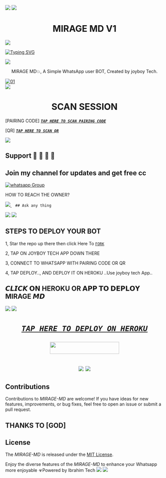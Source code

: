<a><img src='https://i.imgur.com/LyHic3i.gif'/></a>
<a><img src='https://i.imgur.com/LyHic3i.gif'/></a>
 <h1 align="center"> MIRAGE MD V1 </h1>


<a><img src='https://i.imgur.com/LyHic3i.gif'/></a>
      
[![Typing SVG](https://readme-typing-svg.herokuapp.com?font=Rockstar-ExtraBold&color=blue&lines=𝗔𝗠+MIRAGE-+𝗠𝗗+𝗖𝗥𝗘𝗔𝗧𝗘𝗗+𝗕𝗬+JOYBOY)](https://git.io/typing-svg)

<a><img src='https://i.imgur.com/LyHic3i.gif'/></a>
 
<p align="center"> MIRAGE MD💥, A Simple WhatsApp user BOT, Created by joyboy Tech.
</p>



  <a href="https://ibb.co/N6NMDtn"><img src="https://telegra.ph/file/e8b25ea0f33c577e9da53.jpg" alt="01" border="0" /></a>                     
<a><img src='https://i.imgur.com/LyHic3i.gif'/></a>
 <h1 align="center">  SCAN SESSION </h1>
 

[PAIRING CODE]  ***[`TAP HERE TO SCAN PAIRING CODE`](https://mirage-md-code-app-c1168f4953cd.herokuapp.com/pair)***


  
 [QR] ***[`TAP HERE TO SCAN QR`](https://mirage-md-code-app-c1168f4953cd.herokuapp.com/qr)***


<a><img src='https://i.imgur.com/LyHic3i.gif'/></a>
## Support 🧧 🧧 🧧 🧧
## Join my channel for updates and get free cc
<a href="https://whatsapp.com/channel/0029VaR5tqV5a23wYRkR7O3Y" target="_blank">
    <img alt="whatsapp Group" src="https://img.shields.io/badge/ Whatsapp Support Channel -25D366?style=for-the-badge&logo=whatsapp&logoColor=white" />
  </a>
</p>


HOW TO REACH THE OWNER? 
 
   
   <a href="https://wa.me/qr/BLJX2FQKK3PYN1">
    <img src="https://img.shields.io/badge/WhatsApp-25D366?style=for-the-badge&logo=whatsapp&logoColor=white" />
  </a>&nbsp;&nbsp;
   <a

    ## Ask any thing
<a><img src='https://i.imgur.com/LyHic3i.gif'/></a>
<a><img src='https://i.imgur.com/LyHic3i.gif'/></a>

## STEPS TO DEPLOY YOUR BOT


1, Star the repo up there then click Here To  [`FORK`](https://github.com/Joygoodboy/MIRAGE-MD/fork)

2, TAP ON JOYBOY TECH APP DOWN THERE



3, CONNECT TO WHATSAPP WITH PAIRING CODE OR QR



4, TAP DEPLOY.., AND DEPLOY IT ON HEROKU ..Use joyboy tech App..

## 𝘾𝙇𝙄𝘾𝙆 𝗢𝗡 HEROKU OR 𝗔𝗣𝗣 𝗧𝗢 𝗗𝗘𝗣𝗟𝗢𝗬  MIRAGE 𝙈𝘿

<a><img src='https://i.imgur.com/LyHic3i.gif'/></a>
<a><img src='https://i.imgur.com/LyHic3i.gif'/></a>

 <h1 align="center">

  ***[`TAP HERE TO DEPLOY ON HEROKU`](https://dashboard.heroku.com/new?template=https://github.com/Joygoodboy/MIRAGE-MD)***







  ***<p align="center"><a href="https://joyboy-code-app-c1168f4953cd.herokuapp.com/">
 <img src="https://img.shields.io/badge/TAP%20HERE%20TO%20OPEN%20IBRAHIM%20TECH%20APP-Yellow?style=for-the-badge&logo=joyboy" width="220" height="38.45"/></a></p>***



<a><img src='https://i.imgur.com/LyHic3i.gif'/></a>
<a><img src='https://i.imgur.com/LyHic3i.gif'/></a>
   
  




## Contributions


Contributions to *MIRAGE-MD* are welcome! If you have ideas for new features, improvements, or bug fixes, feel free to open an issue or submit a pull request.
## THANKS TO [GOD]

## License

The *MIRAGE-MD* is released under the [MIT License](https://opensource.org/licenses/MIT).

Enjoy the diverse features of the *MIRAGE-MD*  to enhance your Whatsapp more enjoyable
☣Powered by Ibrahim Tech
<a><img src='https://i.imgur.com/LyHic3i.gif'/></a>
<a><img src='https://i.imgur.com/LyHic3i.gif'/></a>

